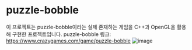 # puzzle-bobble

이 프로젝트는 puzzle-bobble이라는 실제 존재하는 게임을 C++과 OpenGL을 활용해 구현한 프로젝트입니다.
puzzle-bobble 링크: https://www.crazygames.com/game/puzzle-bobble
![image](https://github.com/jiwoo219/puzzle-bobble/assets/78020027/9b032976-e693-4e0e-a1a1-2a6a118a75e8)

